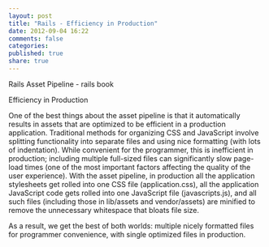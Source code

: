 ```yaml
---
layout: post
title: "Rails - Efficiency in Production"
date: 2012-09-04 16:22
comments: false
categories: 
published: true
share: true
---
```


Rails Asset Pipeline - rails book

Efficiency in Production

One of the best things about the asset pipeline is that it automatically results in assets that are optimized to be efficient in a production application. 
Traditional methods for organizing CSS and JavaScript involve splitting functionality into separate files and using nice formatting (with lots of indentation). While convenient for the programmer, this is inefficient in production; including multiple full-sized files can significantly slow page-load times (one of the most important factors affecting the quality of the user experience). With the asset pipeline, in production all the application stylesheets get rolled into one CSS file (application.css), all the application JavaScript code gets rolled into one JavaScript file (javascripts.js), and all such files (including those in lib/assets and vendor/assets) are minified to remove the unnecessary whitespace that bloats file size. 

As a result, we get the best of both worlds: multiple nicely formatted files for programmer convenience, with single optimized files in production.
